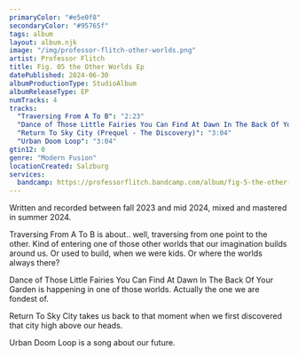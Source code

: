 ```yaml
---
primaryColor: "#e5e0f8"
secondaryColor: "#95765f"
tags: album
layout: album.njk
image: "/img/professor-flitch-other-worlds.png"
artist: Professor Flitch
title: Fig. 05 the Other Worlds Ep
datePublished: 2024-06-30
albumProductionType: StudioAlbum
albumReleaseType: EP
numTracks: 4
tracks:
  "Traversing From A To B": "2:23"
  "Dance of Those Little Fairies You Can Find At Dawn In The Back Of Your Garden": "3:12"
  "Return To Sky City (Prequel - The Discovery)": "3:04"
  "Urban Doom Loop": "3:04"
gtin12: 0
genre: "Modern Fusion"
locationCreated: Salzburg
services:
  bandcamp: https://professorflitch.bandcamp.com/album/fig-5-the-other-worlds-ep
---
```


Written and recorded between fall 2023 and mid 2024, mixed and mastered in summer 2024.

Traversing From A To B is about.. well, traversing from one point to the other. Kind of entering one of those other worlds that our imagination builds around us. Or used to build, when we were kids. Or where the worlds always there?

Dance of Those Little Fairies You Can Find At Dawn In The Back Of Your Garden is happening in one of those worlds. Actually the one we are fondest of.

Return To Sky City takes us back to that moment when we first discovered that city high above our heads.

Urban Doom Loop is a song about our future.